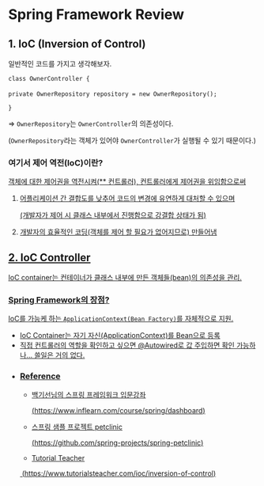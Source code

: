 Spring Framework Review
================================

## 1. IoC (Inversion of Control) 

일반적인 코드를 가지고 생각해보자.

`class OwnerController {` 

​	`private OwnerRepository repository = new OwnerRepository();`

`}`

=> `OwnerRepository`는 `OwnerController`의 의존성이다.

(`OwnerRepository`라는 객체가 있어야 `OwnerController`가 실행될 수 있기 때문이다.)  





### **여기서 제어 역전(IoC)이란?** <u>

객체에 대한 제어권을 역전시켜(** 컨트롤러), 컨트롤러에게 제어권을 위임함으로써 

1. 어플리케이션 간 결합도를 낮추어 코드의 변경에 유연하게 대처할 수 있으며 

   (개발자가 제어 시 클래스 내부에서 진행함으로 강결합 상태가 됨)

2. 개발자의 효율적인 코딩(객체를 제어 할 필요가 없어지므로) 만들어냄  





## 2. IoC Controller

IoC container는 컨테이너가 클래스 내부에 만든 객체들(bean)의 의존성을 관리.

### **Spring Framework의 장점?** 

IoC를 가능케 하는 `ApplicationContext(Bean Factory)`를 자체적으로 지원.   



- IoC Container는 자기 자신(ApplicationContext)를 Bean으로 등록
- 직접 컨트롤러의 역할을 확인하고 싶으면 @Autowired로 값 주입하면 확인 가능하나... 쓸일은 거의 없다.    

 <!--(예전에는 ServletApplication 생성 시 web.xml에 ApplicationType을 ServletListner에 argument로 전달해야 했었으나 버전이 올라오면서 Servlet이 java를 지원하고, xml를 사용하지 않게 되고 Spring Boot 등장으로 해당 설정들이 기본설정으로 감춰짐.)-->







- ### Reference

  - 백기선님의 스프링 프레임워크 입문강좌

    (<https://www.inflearn.com/course/spring/dashboard>)

  - 스프링 샘플 프로젝트 petclinic

    (<https://github.com/spring-projects/spring-petclinic>)

  - Tutorial Teacher

  ​       (<https://www.tutorialsteacher.com/ioc/inversion-of-control>)

  
